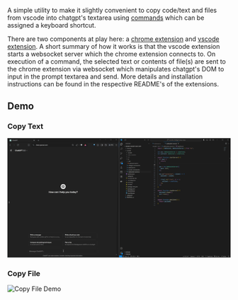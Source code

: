 A simple utility to make it slightly convenient to copy code/text and files from vscode into chatgpt's textarea using [commands](https://code.visualstudio.com/docs/getstarted/userinterface#_command-palette) which can be assigned a keyboard shortcut.

There are two components at play here: a [chrome extension](https://github.com/nikhils98/vscode-chatgpt-easy-copy/tree/main/chrome) and [vscode extension](https://github.com/nikhils98/vscode-chatgpt-easy-copy/tree/main/vscode). A short summary of how it works is that the vscode extension starts a websocket server which the chrome extension connects to. On execution of a command, the selected text or contents of file(s) are sent to the chrome extension via websocket which manipulates chatgpt's DOM to input in the prompt textarea and send. More details and installation instructions can be found in the respective README's of the extensions.

## Demo

### Copy Text

![Copy Text Demo](vscode/demo/copy-text.gif)

### Copy File

![Copy File Demo](vscode/demo/copy-file.gif)
